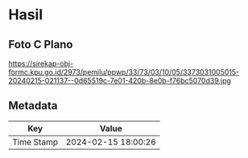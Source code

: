 # Hasil

## Foto C Plano

https://sirekap-obj-formc.kpu.go.id/2973/pemilu/ppwp/33/73/03/10/05/3373031005015-20240215-021137--0d65519c-7e01-420b-8e0b-f76bc5070d39.jpg


## Metadata

| Key        | Value               |
| ---------- | ------------------- |
| Time Stamp | 2024-02-15 18:00:26 |



